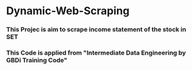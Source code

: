 # Dynamic-Web-Scraping
### This Projec is aim to scrape income statement of the stock in SET
### This Code is applied from "Intermediate Data Engineering by GBDi Training Code"
